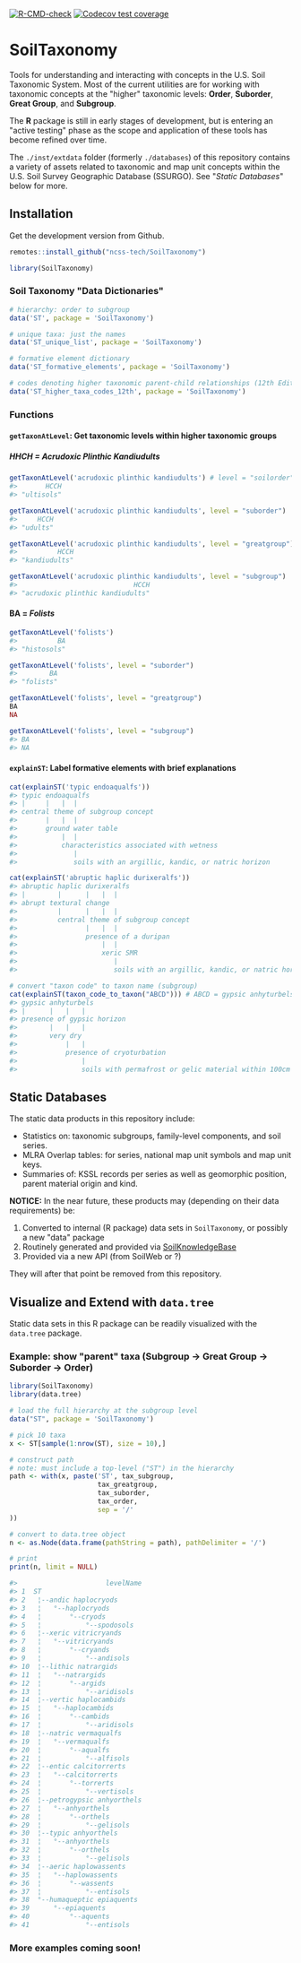 <!-- badges: start -->
[![R-CMD-check](https://github.com/ncss-tech/SoilTaxonomy/workflows/R-CMD-check/badge.svg)](https://github.com/ncss-tech/SoilTaxonomy/actions)
[![Codecov test coverage](https://codecov.io/gh/ncss-tech/SoilTaxonomy/branch/master/graph/badge.svg)](https://codecov.io/gh/ncss-tech/SoilTaxonomy?branch=master)
<!-- badges: end -->

# SoilTaxonomy

Tools for understanding and interacting with concepts in the U.S. Soil Taxonomic System. Most of the current utilities are for working with taxonomic concepts at the "higher" taxonomic levels: **Order**, **Suborder**, **Great Group**, and **Subgroup**. 

The **R** package is still in early stages of development, but is entering an "active testing" phase as the scope and application of these tools has become refined over time.

The `./inst/extdata` folder (formerly `./databases`) of this repository contains a variety of assets related to taxonomic and map unit concepts within the U.S. Soil Survey Geographic Database (SSURGO). See "_Static Databases_" below for more.

## Installation

Get the development version from Github. 

```r
remotes::install_github("ncss-tech/SoilTaxonomy")
```

``` r
library(SoilTaxonomy)
```

### Soil Taxonomy "Data Dictionaries" 

``` r
# hierarchy: order to subgroup
data('ST', package = 'SoilTaxonomy')

# unique taxa: just the names
data('ST_unique_list', package = 'SoilTaxonomy')

# formative element dictionary
data('ST_formative_elements', package = 'SoilTaxonomy')

# codes denoting higher taxonomic parent-child relationships (12th Edition Keys to Soil Taxonomy)
data('ST_higher_taxa_codes_12th', package = 'SoilTaxonomy')
```

### Functions

#### `getTaxonAtLevel`: Get taxonomic levels within higher taxonomic groups

##### HHCH = _Acrudoxic Plinthic Kandiudults_

``` r
getTaxonAtLevel('acrudoxic plinthic kandiudults') # level = "soilorder" # default
#>       HCCH 
#> "ultisols"

getTaxonAtLevel('acrudoxic plinthic kandiudults', level = "suborder")
#>     HCCH 
#> "udults"

getTaxonAtLevel('acrudoxic plinthic kandiudults', level = "greatgroup")
#>          HCCH 
#> "kandiudults"

getTaxonAtLevel('acrudoxic plinthic kandiudults', level = "subgroup")
#>                             HCCH 
#> "acrudoxic plinthic kandiudults"
```

#### BA = _Folists_

```r
getTaxonAtLevel('folists')
#>          BA 
#> "histosols"

getTaxonAtLevel('folists', level = "suborder")
#>        BA 
#> "folists"

getTaxonAtLevel('folists', level = "greatgroup")
BA 
NA 

getTaxonAtLevel('folists', level = "subgroup")
#> BA 
#> NA 

```

#### `explainST`: Label formative elements with brief explanations

``` r
cat(explainST('typic endoaqualfs'))
#> typic endoaqualfs
#> |     |   |  |                                                                                      
#> central theme of subgroup concept                                                                   
#>       |   |  |                                                                                      
#>       ground water table                                                                            
#>           |  |                                                                                      
#>           characteristics associated with wetness                                                   
#>              |                                                                                      
#>              soils with an argillic, kandic, or natric horizon

cat(explainST('abruptic haplic durixeralfs'))
#> abruptic haplic durixeralfs
#> |        |      |   |  |                                                                            
#> abrupt textural change                                                                              
#>          |      |   |  |                                                                            
#>          central theme of subgroup concept                                                          
#>                 |   |  |                                                                            
#>                 presence of a duripan                                                               
#>                     |  |                                                                            
#>                     xeric SMR                                                                       
#>                        |                                                                            
#>                        soils with an argillic, kandic, or natric horizon    

# convert "taxon code" to taxon name (subgroup)
cat(explainST(taxon_code_to_taxon("ABCD"))) # ABCD = gypsic anhyturbels
#> gypsic anhyturbels
#> |      |   |   |                                                                                    
#> presence of gypsic horizon                                                                          
#>        |   |   |                                                                                    
#>        very dry                                                                                     
#>            |   |                                                                                    
#>            presence of cryoturbation                                                                
#>                |                                                                                    
#>                soils with permafrost or gelic material within 100cm
```

## Static Databases

The static data products in this repository include: 

 - Statistics on: taxonomic subgroups, family-level components, and soil series. 
 - MLRA Overlap tables: for series, national map unit symbols and map unit keys. 
 - Summaries of: KSSL records per series as well as geomorphic position, parent material origin and kind.
 
**NOTICE:** In the near future, these products may (depending on their data requirements) be:

 1. Converted to internal (R package) data sets in `SoilTaxonomy`, or possibly a new "data" package
 2. Routinely generated and provided via [SoilKnowledgeBase](https://github.com/ncss-tech/SoilKnowledgeBase) 
 3. Provided via a new API (from SoilWeb or ?)

They will after that point be removed from this repository.

## Visualize and Extend with `data.tree`

Static data sets in this R package can be readily visualized with the `data.tree` package.


### Example: show "parent" taxa (Subgroup -> Great Group -> Suborder -> Order)

``` r
library(SoilTaxonomy)
library(data.tree)

# load the full hierarchy at the subgroup level
data("ST", package = 'SoilTaxonomy')

# pick 10 taxa
x <- ST[sample(1:nrow(ST), size = 10),]

# construct path
# note: must include a top-level ("ST") in the hierarchy
path <- with(x, paste('ST', tax_subgroup,
                      tax_greatgroup,
                      tax_suborder,
                      tax_order,
                      sep = '/'
))

# convert to data.tree object
n <- as.Node(data.frame(pathString = path), pathDelimiter = '/')

# print
print(n, limit = NULL)
```

``` r
#>                      levelName
#> 1  ST                         
#> 2   ¦--andic haplocryods      
#> 3   ¦   °--haplocryods        
#> 4   ¦       °--cryods         
#> 5   ¦           °--spodosols  
#> 6   ¦--xeric vitricryands     
#> 7   ¦   °--vitricryands       
#> 8   ¦       °--cryands        
#> 9   ¦           °--andisols   
#> 10  ¦--lithic natrargids      
#> 11  ¦   °--natrargids         
#> 12  ¦       °--argids         
#> 13  ¦           °--aridisols  
#> 14  ¦--vertic haplocambids    
#> 15  ¦   °--haplocambids       
#> 16  ¦       °--cambids        
#> 17  ¦           °--aridisols  
#> 18  ¦--natric vermaqualfs     
#> 19  ¦   °--vermaqualfs        
#> 20  ¦       °--aqualfs        
#> 21  ¦           °--alfisols   
#> 22  ¦--entic calcitorrerts    
#> 23  ¦   °--calcitorrerts      
#> 24  ¦       °--torrerts       
#> 25  ¦           °--vertisols  
#> 26  ¦--petrogypsic anhyorthels
#> 27  ¦   °--anhyorthels        
#> 28  ¦       °--orthels        
#> 29  ¦           °--gelisols   
#> 30  ¦--typic anhyorthels      
#> 31  ¦   °--anhyorthels        
#> 32  ¦       °--orthels        
#> 33  ¦           °--gelisols   
#> 34  ¦--aeric haplowassents    
#> 35  ¦   °--haplowassents      
#> 36  ¦       °--wassents       
#> 37  ¦           °--entisols   
#> 38  °--humaqueptic epiaquents 
#> 39      °--epiaquents         
#> 40          °--aquents        
#> 41              °--entisols
```

### More examples coming soon!

<!--

### Example: Acres by Suborder, Great Group and Subgroup
```
                                  levelName       ac
1  xeralfs                                     16554816
2   ¦--durixeralfs                              1704451
3   ¦   ¦--abruptic durixeralfs                  923662
4   ¦   ¦--abruptic haplic durixeralfs            30118
5   ¦   ¦--aquic durixeralfs                       7267
6   ¦   ¦--haplic durixeralfs                     49027
7   ¦   ¦--natric durixeralfs                    158112
8   ¦   ¦--typic durixeralfs                     536265
9   ¦   °--vertic durixeralfs                         0
10  ¦--fragixeralfs                              141400
11  ¦   ¦--andic fragixeralfs                         0
12  ¦   ¦--aquic fragixeralfs                       924
13  ¦   ¦--inceptic fragixeralfs                      0
14  ¦   ¦--mollic fragixeralfs                    31906
15  ¦   ¦--typic fragixeralfs                         0
16  ¦   °--vitrandic fragixeralfs                108570
17  ¦--haploxeralfs                            11721233
18  ¦   ¦--andic haploxeralfs                    316458
19  ¦   ¦--aquandic haploxeralfs                  27437
20  ¦   ¦--aquic haploxeralfs                     88948
21  ¦   ¦--aquultic haploxeralfs                 160574
22  ¦   ¦--calcic haploxeralfs                   131105
23  ¦   ¦--fragiaquic haploxeralfs                 1350
24  ¦   ¦--fragic haploxeralfs                     1431
25  ¦   ¦--inceptic haploxeralfs                   1392
26  ¦   ¦--lamellic haploxeralfs                  15241
27  ¦   ¦--lithic haploxeralfs                   236502
28  ¦   ¦--lithic mollic haploxeralfs            597510
29  ¦   ¦--lithic ruptic-inceptic haploxeralfs   190796
30  ¦   ¦--mollic haploxeralfs                  2339766
31  ¦   ¦--natric haploxeralfs                    96027
32  ¦   ¦--plinthic haploxeralfs                      0
33  ¦   ¦--psammentic haploxeralfs                16987
34  ¦   ¦--typic haploxeralfs                   2033127
35  ¦   ¦--ultic haploxeralfs                   4827155
36  ¦   ¦--vertic haploxeralfs                     9889
37  ¦   °--vitrandic haploxeralfs                629538
38  ¦--palexeralfs                              2393894
39  ¦   ¦--andic palexeralfs                      43332
40  ¦   ¦--aquandic palexeralfs                   21924
41  ¦   ¦--aquic palexeralfs                     201617
42  ¦   ¦--arenic palexeralfs                         0
43  ¦   ¦--calcic palexeralfs                        41
44  ¦   ¦--fragiaquic palexeralfs                     0
45  ¦   ¦--fragic palexeralfs                         0
46  ¦   ¦--haplic palexeralfs                     28882
47  ¦   ¦--lamellic palexeralfs                       0
48  ¦   ¦--mollic palexeralfs                    549189
49  ¦   ¦--natric palexeralfs                     33585
50  ¦   ¦--petrocalcic palexeralfs                 3221
51  ¦   ¦--plinthic palexeralfs                       0
52  ¦   ¦--psammentic palexeralfs                     0
53  ¦   ¦--typic palexeralfs                     491630
54  ¦   ¦--ultic palexeralfs                     812194
55  ¦   ¦--vertic palexeralfs                     11073
56  ¦   °--vitrandic palexeralfs                 197206
57  ¦--natrixeralfs                              418472
58  ¦   ¦--aquic natrixeralfs                     53619
59  ¦   ¦--typic natrixeralfs                    358187
60  ¦   °--vertic natrixeralfs                     6666
61  ¦--rhodoxeralfs                              175366
62  ¦   ¦--calcic rhodoxeralfs                        0
63  ¦   ¦--inceptic rhodoxeralfs                      0
64  ¦   ¦--lithic rhodoxeralfs                        0
65  ¦   ¦--petrocalcic rhodoxeralfs                   0
66  ¦   ¦--typic rhodoxeralfs                    172935
67  ¦   °--vertic rhodoxeralfs                     2431
68  °--plinthoxeralfs                                 0
69      °--typic plinthoxeralfs                       0
```
-->
